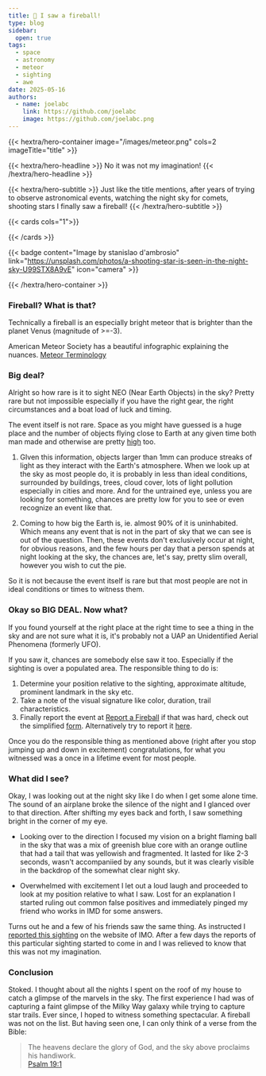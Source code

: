 ```yaml
---
title: 🌠 I saw a fireball!
type: blog
sidebar:
  open: true
tags:
  - space
  - astronomy
  - meteor
  - sighting
  - awe
date: 2025-05-16
authors:
  - name: joelabc
    link: https://github.com/joelabc
    image: https://github.com/joelabc.png
---
```


{{< hextra/hero-container image="/images/meteor.png"  cols=2 imageTitle="title" >}}

{{< hextra/hero-headline >}}
No it was not my imagination!
{{< /hextra/hero-headline >}}

{{< hextra/hero-subtitle >}}
Just like the title mentions, after years of trying to observe astronomical events, watching the night sky for comets, shooting stars I finally saw a fireball!
{{< /hextra/hero-subtitle >}}

{{< cards cols="1">}}
  <!-- {{< card link="" title="" icon="" >}} -->
{{< /cards >}}

{{< badge content="Image by stanislao d'ambrosio" link="https://unsplash.com/photos/a-shooting-star-is-seen-in-the-night-sky-U99STX8A9vE" icon="camera" >}}

{{< /hextra/hero-container >}}


### Fireball? What is that?

Technically a fireball is an especially bright meteor that is brighter than the planet Venus (magnitude of >=-3).

American Meteor Society has a beautiful infographic explaining the nuances. [Meteor Terminology](http://www.amsmeteors.org/resources/posters/)

### Big deal?

Alright so how rare is it to sight NEO (Near Earth Objects) in the sky? Pretty rare but not impossible especially if you have the right gear, the right circumstances and a boat load of luck and timing.

The event itself is not rare. Space as you might have guessed is a huge place and the number of objects flying close to Earth at any given time both man made and otherwise are pretty [high](https://ourworldindata.org/grapher/low-earth-orbits-objects) too.

1. GIven this information, objects larger than 1mm can produce streaks of light as they interact with the Earth's atmosphere. When we look up at the sky as most people do, it is probably in less than ideal conditions, surrounded by buildings, trees, cloud cover, lots of light pollution especially in cities and more. And for the untrained eye, unless you are looking for something, chances are pretty low for you to see or even recognize an event like that.

2. Coming to how big the Earth is, ie. almost 90% of it is uninhabited. Which means any event that is not in the part of sky that we can see is out of the question. Then, these events don't exclusively occur at night, for obvious reasons, and the few hours per day that a person spends at night looking at the sky, the chances are, let's say, pretty slim overall, however you wish to cut the pie.

So it is not because the event itself is rare but that most people are not in ideal conditions or times to witness them.

### Okay so BIG DEAL. Now what?

If you found yourself at the right place at the right time to see a thing in the sky and are not sure what it is, it's probably not a UAP an Unidentified Aerial Phenomena (formerly UFO).

If you saw it, chances are somebody else saw it too. Especially if the sighting is over a populated area. The responsible thing to do is:

1. Determine your position relative to the sighting, approximate altitude, prominent landmark in the sky etc.
2. Take a note of the visual signature like color, duration, trail characteristics.
3. Finally report the event at [Report a Fireball](https://fireballs.imo.net/members/imo/report_intro) if that was hard, check out the simplified [form](https://fireballs.imo.net/members/imo/report_simplified). Alternatively try to report it [here](https://fireball.amsmeteors.org//members/imo/report_intro/).

Once you do the responsible thing as mentioned above (right after you stop jumping up and down in excitement) congratulations, for what you witnessed was a once in a lifetime event for most people.

### What did I see?

Okay, I was looking out at the night sky like I do when I get some alone time. The sound of an airplane broke the silence of the night and I glanced over to that direction. After shifting my eyes back and forth, I saw something bright in the corner of my eye.

- Looking over to the direction I focused my vision on a bright flaming ball in the sky that was a mix of greenish blue core with an orange outline that had a tail that was yellowish and fragmented. It lasted for like 2-3 seconds, wasn't accompaniied by any sounds, but it was clearly visible in the backdrop of the somewhat clear night sky.

- Overwhelmed with excitement I let out a loud laugh and proceeded to look at my position relative to what I saw. Lost for an explanation I started ruling out common false positives and immediately pinged my friend who works in IMD for some answers.

Turns out he and a few of his friends saw the same thing. As instructed I [reported this sighting](https://fireballs.imo.net/imo_view/event/2025/2674) on the website of IMO. After a few days the reports of this particular sighting started to come in and I was relieved to know that this was not my imagination.

### Conclusion

Stoked. I thought about all the nights I spent on the roof of my house to catch a glimpse of the marvels in the sky. The first experience I had was of capturing a faint glimpse of the Milky Way galaxy while trying to capture star trails. Ever since, I hoped to witness something spectacular. A fireball was not on the list. But having seen one, I can only think of a verse from the Bible:

> The heavens declare the glory of God, and the sky above proclaims his handiwork. <br class="hx:sm:block hx:hidden" /> [Psalm 19:1](https://www.bible.com/bible/111/PSA.19.1)
